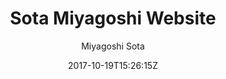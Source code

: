 ---
date: 2017-10-19T15:26:15Z
lastmod: 2019-10-26T15:26:15Z
publishdate: 2018-11-23T15:26:15Z
author: Miyagoshi Sota
title: Sota Miyagoshi Website
description: I'm a second year Computer Science student at Durham
images:
- content/ore.jpg
---